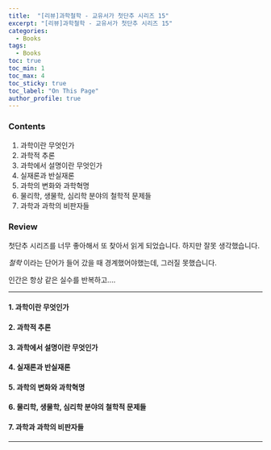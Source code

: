 ```yaml
---
title:  "[리뷰]과학철학 - 교유서가 첫단추 시리즈 15"
excerpt: "[리뷰]과학철학 - 교유서가 첫단추 시리즈 15"
categories:
  - Books
tags:
  - Books
toc: true
toc_min: 1
toc_max: 4
toc_sticky: true
toc_label: "On This Page"
author_profile: true
---
```


### Contents

1. 과학이란 무엇인가
2. 과학적 추론
3. 과학에서 설명이란 무엇인가
4. 실재론과 반실재론
5. 과학의 변화와 과학혁명
6. 물리학, 생물학, 심리학 분야의 철학적 문제들
7. 과학과 과학의 비판자들

### Review

첫단추 시리즈를 너무 좋아해서 또 찾아서 읽게 되었습니다. 하지만 잘못 생각했습니다.

*철학* 이라는 단어가 들어 갔을 때 경계했어야했는데, 그러질 못했습니다.

인간은 항상 같은 실수를 반복하고....

---

#### 1. 과학이란 무엇인가
#### 2. 과학적 추론
#### 3. 과학에서 설명이란 무엇인가
#### 4. 실재론과 반실재론
#### 5. 과학의 변화와 과학혁명
#### 6. 물리학, 생물학, 심리학 분야의 철학적 문제들
#### 7. 과학과 과학의 비판자들

---

